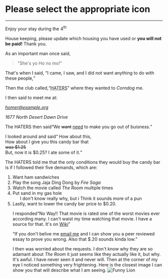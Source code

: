 <!DOCTYPE html>
<html>
  <head>
    <title> This is a userface for <br  /><b>Zion Mountain Ranch</b> </title>
  </head>
  <body>
    <h1>Please select the appropriate icon</h1>
    <hr  />
    <p>Enjoy your stay during the 4<sup>th</sup></p>
    <p>House keeping, please update which housing you have used or <strong>you will not be paid!</strong> Thank you.</p>
    <p>As an important man once said, <blockquote cite="http://en.widipedia.org/wiki/Winnie-the-Pooh">"She's yo Ho no mo!"</blockquote>
    <p>That's when I said, <q>I came, I saw, and I did not want anything to do with these people,</q></p>
    <p>Then the club called,<q><acronym title="Having Anger Towards Everyone Reaching Success">HATERS</acronym></q> where they wanted to <dfn>Corndog</dfn> me.</p>
    <p>I then said to meet me at:<p>
    <address>
      <p><a href="mailto:homer@example.org">
        homer@example.org</a></p>
      <p>1677 North Desert Dawn Drive</p>
    </address>
    <p>The HATERS then said<q>We <del>want</del> <ins>need</ins> to make you go out of buisness.</q><p>
     <p> I looked around and said<q> How about this,<br   /> How about I give you this candy bar that<br   /> <s>was $1.25</s><br  /> But, now it is $0.25? I ate some of it.</q></p>
    <p>The HATERS told me that the only conditions they would buy the candy bar is if I followed their five demands, which are:</p>
    <ol>
      <li>Want ham sandwiches</li>
      <li>Play the song Jaja Ding Dong by <i>Fire Saga</i></li>
      <li>Watch the movie called <i>The Room</i> multiple times</li>
      <li>Put sand in my gas hole
      <ul>
         I don't know really why, but i Think it sounds more of a pun</li>
      </ul>
      <li>Lastly, want to lower the candy bar price to $0.20.</li>
    <p>I responded<q>No Way!! That movie is rated one of the worst movies ever according many. I can't waist my time watching that movie. I have a source for that. It's on <a href="https://en.wikipedia.org/wiki/The_Room#:~:text=The%20Room%20was%20panned%20by,the%20worst%20films%20ever%20made." target="_blank">Wiki</a></q></p>
    <p><q>If you don't belive me <a href="mailto:pryce.seely@gmail.com" target="_blank">email me</a> and I can show you a peer reviewed essay to prove you wrong. Also that $.20 sounds kinda low.</q></p>
    <p>I then was worried about the requests. I don't know why they are so adamant about <i>The Room</i> it just seems like they actually like it, but why. It's awful. I have never seen it and never will. Then at the corner of my eye I noticed something very frightening. Here is the closest image I can show you that will describe what I am seeing.
    <img src="funny_lion.jpg" alt="Funny Lion"/></p>
